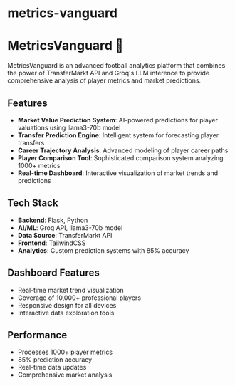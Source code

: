 # metrics-vanguard

# MetricsVanguard 🚀

MetricsVanguard is an advanced football analytics platform that combines the power of TransferMarkt API and Groq's LLM inference to provide comprehensive analysis of player metrics and market predictions.

## Features

- **Market Value Prediction System**: AI-powered predictions for player valuations using llama3-70b model
- **Transfer Prediction Engine**: Intelligent system for forecasting player transfers
- **Career Trajectory Analysis**: Advanced modeling of player career paths
- **Player Comparison Tool**: Sophisticated comparison system analyzing 1000+ metrics
- **Real-time Dashboard**: Interactive visualization of market trends and predictions

## Tech Stack

- **Backend**: Flask, Python
- **AI/ML**: Groq API, llama3-70b model
- **Data Source**: TransferMarkt API
- **Frontend**: TailwindCSS
- **Analytics**: Custom prediction systems with 85% accuracy

## Dashboard Features

- Real-time market trend visualization
- Coverage of 10,000+ professional players
- Responsive design for all devices
- Interactive data exploration tools

## Performance

- Processes 1000+ player metrics
- 85% prediction accuracy
- Real-time data updates
- Comprehensive market analysis


